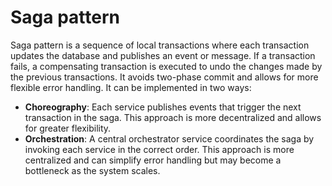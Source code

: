 # Saga pattern

Saga pattern is a sequence of local transactions where each transaction updates
the database and publishes an event or message. If a transaction fails, a
compensating transaction is executed to undo the changes made by the previous
transactions. It avoids two-phase commit and allows for more flexible error
handling. It can be implemented in two ways:

- **Choreography**: Each service publishes events that trigger the next
  transaction in the saga. This approach is more decentralized and allows for
  greater flexibility.
- **Orchestration**: A central orchestrator service coordinates the saga by
  invoking each service in the correct order. This approach is more centralized
  and can simplify error handling but may become a bottleneck as the system
  scales.
